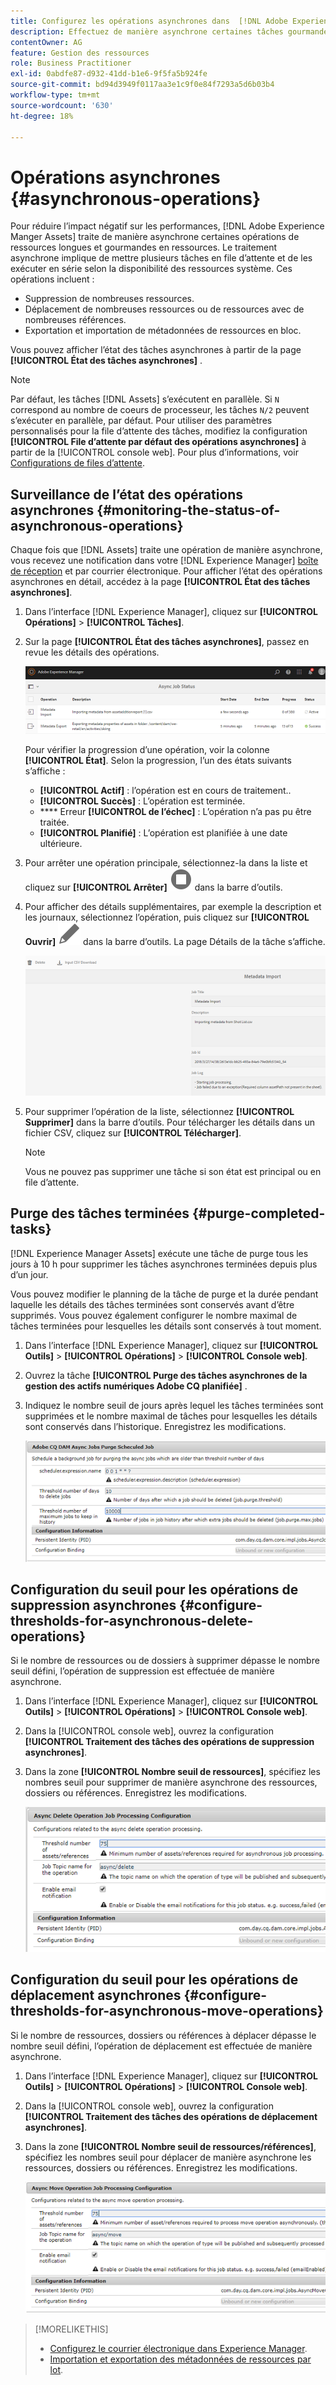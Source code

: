 ```yaml
---
title: Configurez les opérations asynchrones dans  [!DNL Adobe Experience Manager].
description: Effectuez de manière asynchrone certaines tâches gourmandes en ressources afin d’optimiser les performances dans  [!DNL Experience Manager Assets].
contentOwner: AG
feature: Gestion des ressources
role: Business Practitioner
exl-id: 0abdfe87-d932-41dd-b1e6-9f5fa5b924fe
source-git-commit: bd94d3949f0117aa3e1c9f0e84f7293a5d6b03b4
workflow-type: tm+mt
source-wordcount: '630'
ht-degree: 18%

---
```


# Opérations asynchrones {#asynchronous-operations}

Pour réduire l’impact négatif sur les performances, [!DNL Adobe Experience Manger Assets] traite de manière asynchrone certaines opérations de ressources longues et gourmandes en ressources. Le traitement asynchrone implique de mettre plusieurs tâches en file d’attente et de les exécuter en série selon la disponibilité des ressources système. Ces opérations incluent :

* Suppression de nombreuses ressources.
* Déplacement de nombreuses ressources ou de ressources avec de nombreuses références.
* Exportation et importation de métadonnées de ressources en bloc.

Vous pouvez afficher l’état des tâches asynchrones à partir de la page **[!UICONTROL État des tâches asynchrones]** .

>[!NOTE]
>
>Par défaut, les tâches [!DNL Assets] s’exécutent en parallèle. Si `N` correspond au nombre de coeurs de processeur, les tâches `N/2` peuvent s’exécuter en parallèle, par défaut. Pour utiliser des paramètres personnalisés pour la file d’attente des tâches, modifiez la configuration **[!UICONTROL File d’attente par défaut des opérations asynchrones]** à partir de la [!UICONTROL console web]. Pour plus d’informations, voir [Configurations de files d’attente](https://sling.apache.org/documentation/bundles/apache-sling-eventing-and-job-handling.html#queue-configurations).

## Surveillance de l’état des opérations asynchrones {#monitoring-the-status-of-asynchronous-operations}

Chaque fois que [!DNL Assets] traite une opération de manière asynchrone, vous recevez une notification dans votre [!DNL Experience Manager] [boîte de réception](/help/sites-authoring/inbox.md) et par courrier électronique. Pour afficher l’état des opérations asynchrones en détail, accédez à la page **[!UICONTROL État des tâches asynchrones]**.

1. Dans l’interface [!DNL Experience Manager], cliquez sur **[!UICONTROL Opérations]** > **[!UICONTROL Tâches]**.

1. Sur la page **[!UICONTROL État des tâches asynchrones]**, passez en revue les détails des opérations.

   ![État et détails des opérations asynchrones](assets/job_status.png)

   Pour vérifier la progression d’une opération, voir la colonne **[!UICONTROL État]**. Selon la progression, l’un des états suivants s’affiche :

   * **[!UICONTROL Actif]** : l’opération est en cours de traitement..
   * **[!UICONTROL Succès]** : L’opération est terminée.
   * **** Erreur  **[!UICONTROL de l’échec]** : L’opération n’a pas pu être traitée.
   * **[!UICONTROL Planifié]** : L’opération est planifiée à une date ultérieure.

1. Pour arrêter une opération principale, sélectionnez-la dans la liste et cliquez sur **[!UICONTROL Arrêter]** ![Icône d’arrêt](assets/do-not-localize/stop_icon.svg) dans la barre d’outils.

1. Pour afficher des détails supplémentaires, par exemple la description et les journaux, sélectionnez l’opération, puis cliquez sur **[!UICONTROL Ouvrir]** ![open_icon](assets/do-not-localize/edit_icon.svg) dans la barre d’outils. La page Détails de la tâche s’affiche.

   ![Détails d’une tâche d’importation de métadonnées](assets/job_details.png)

1. Pour supprimer l’opération de la liste, sélectionnez **[!UICONTROL Supprimer]** dans la barre d’outils. Pour télécharger les détails dans un fichier CSV, cliquez sur **[!UICONTROL Télécharger]**.

   >[!NOTE]
   >
   >Vous ne pouvez pas supprimer une tâche si son état est principal ou en file d’attente.

## Purge des tâches terminées {#purge-completed-tasks}

[!DNL Experience Manager Assets] exécute une tâche de purge tous les jours à 10 h pour supprimer les tâches asynchrones terminées depuis plus d’un jour.

<!-- TBD: Find out from the engineering team and mention the time zone of this 1:00 am task.
-->

Vous pouvez modifier le planning de la tâche de purge et la durée pendant laquelle les détails des tâches terminées sont conservés avant d’être supprimés. Vous pouvez également configurer le nombre maximal de tâches terminées pour lesquelles les détails sont conservés à tout moment.

1. Dans l’interface [!DNL Experience Manager], cliquez sur **[!UICONTROL Outils]** > **[!UICONTROL Opérations]** > **[!UICONTROL Console web]**.
1. Ouvrez la tâche **[!UICONTROL Purge des tâches asynchrones de la gestion des actifs numériques Adobe CQ planifiée]** .
1. Indiquez le nombre seuil de jours après lequel les tâches terminées sont supprimées et le nombre maximal de tâches pour lesquelles les détails sont conservés dans l’historique. Enregistrez les modifications.

   ![Configuration pour planifier la purge des tâches asynchrones](assets/purge_job.png)

## Configuration du seuil pour les opérations de suppression asynchrones {#configure-thresholds-for-asynchronous-delete-operations}

Si le nombre de ressources ou de dossiers à supprimer dépasse le nombre seuil défini, l’opération de suppression est effectuée de manière asynchrone.

1. Dans l’interface [!DNL Experience Manager], cliquez sur **[!UICONTROL Outils]** > **[!UICONTROL Opérations]** > **[!UICONTROL Console web]**.
1. Dans la [!UICONTROL console web], ouvrez la configuration **[!UICONTROL Traitement des tâches des opérations de suppression asynchrones]**.
1. Dans la zone **[!UICONTROL Nombre seuil de ressources]**, spécifiez les nombres seuil pour supprimer de manière asynchrone des ressources, dossiers ou références. Enregistrez les modifications.

   ![Définition de la limite de seuil pour la tâche de suppression des ressources](assets/delete_threshold.png)

## Configuration du seuil pour les opérations de déplacement asynchrones {#configure-thresholds-for-asynchronous-move-operations}

Si le nombre de ressources, dossiers ou références à déplacer dépasse le nombre seuil défini, l’opération de déplacement est effectuée de manière asynchrone.

1. Dans l’interface [!DNL Experience Manager], cliquez sur **[!UICONTROL Outils]** > **[!UICONTROL Opérations]** > **[!UICONTROL Console web]**.
1. Dans la [!UICONTROL console web], ouvrez la configuration **[!UICONTROL Traitement des tâches des opérations de déplacement asynchrones]**.
1. Dans la zone **[!UICONTROL Nombre seuil de ressources/références]**, spécifiez les nombres seuil pour déplacer de manière asynchrone les ressources, dossiers ou références. Enregistrez les modifications.

   ![Définition de la limite de seuil pour la tâche de déplacement des ressources](assets/move_threshold.png)

>[!MORELIKETHIS]
>
>* [Configurez le courrier électronique dans Experience Manager](/help/sites-administering/notification.md).
>* [Importation et exportation des métadonnées de ressources par lot](/help/assets/metadata-import-export.md).

